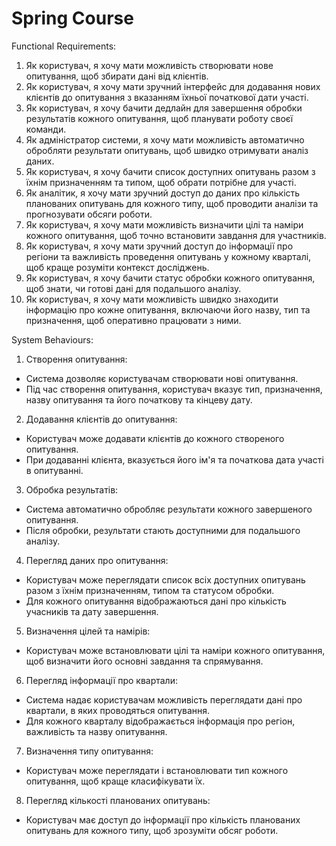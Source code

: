 # Spring Course
Functional Requirements:
1. Як користувач, я хочу мати можливість створювати нове опитування, щоб збирати дані від клієнтів.
2. Як користувач, я хочу мати зручний інтерфейс для додавання нових клієнтів до опитування з вказанням їхньої початкової дати участі.
3. Як користувач, я хочу бачити дедлайн для завершення обробки результатів кожного опитування, щоб планувати роботу своєї команди.
4. Як адміністратор системи, я хочу мати можливість автоматично обробляти результати опитувань, щоб швидко отримувати аналіз даних.
5. Як користувач, я хочу бачити список доступних опитувань разом з їхнім призначенням та типом, щоб обрати потрібне для участі.
6. Як аналітик, я хочу мати зручний доступ до даних про кількість планованих опитувань для кожного типу, щоб проводити аналізи та прогнозувати обсяги роботи.
7. Як користувач, я хочу мати можливість визначити цілі та наміри кожного опитування, щоб точно встановити завдання для участників.
8. Як користувач, я хочу мати зручний доступ до інформації про регіони та важливість проведення опитувань у кожному кварталі, щоб краще розуміти контекст досліджень.
9. Як користувач, я хочу бачити статус обробки кожного опитування, щоб знати, чи готові дані для подальшого аналізу.
10. Як користувач, я хочу мати можливість швидко знаходити інформацію про кожне опитування, включаючи його назву, тип та призначення, щоб оперативно працювати з ними.

System Behaviours:
1. Створення опитування:
- Система дозволяє користувачам створювати нові опитування.
- Під час створення опитування, користувач вказує тип, призначення, назву опитування та його початкову та кінцеву дату.
2. Додавання клієнтів до опитування:
- Користувач може додавати клієнтів до кожного створеного опитування.
- При додаванні клієнта, вказується його ім'я та початкова дата участі в опитуванні.
3. Обробка результатів:
- Система автоматично обробляє результати кожного завершеного опитування.
- Після обробки, результати стають доступними для подальшого аналізу.
4. Перегляд даних про опитування:
- Користувач може переглядати список всіх доступних опитувань разом з їхнім призначенням, типом та статусом обробки.
- Для кожного опитування відображаються дані про кількість учасників та дату завершення.
5. Визначення цілей та намірів:
- Користувач може встановлювати цілі та наміри кожного опитування, щоб визначити його основні завдання та спрямування.
6. Перегляд інформації про квартали:
- Система надає користувачам можливість переглядати дані про квартали, в яких проводяться опитування.
- Для кожного кварталу відображається інформація про регіон, важливість та назву опитування.
7. Визначення типу опитування:
- Користувач може переглядати і встановлювати тип кожного опитування, щоб краще класифікувати їх.
8. Перегляд кількості планованих опитувань:
- Користувач має доступ до інформації про кількість планованих опитувань для кожного типу, щоб зрозуміти обсяг роботи.
